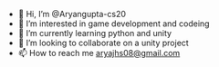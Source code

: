 - 👋 Hi, I’m @Aryangupta-cs20
- 👀 I’m interested in game development and codeing
- 🌱 I’m currently learning python and unity
- 💞️ I’m looking to collaborate on a unity project
- 📫 How to reach me aryajhs08@gmail.com

<!---
Aryangupta-cs20/Aryangupta-cs20 is a ✨ special ✨ repository because its `README.md` (this file) appears on your GitHub profile.
You can click the Preview link to take a look at your changes.
--->

